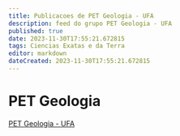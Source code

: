 ```yaml
---
title: Publicacoes de PET Geologia - UFA
description: feed do grupo PET Geologia - UFA
published: true
date: 2023-11-30T17:55:21.672815
tags: Ciencias Exatas e da Terra
editor: markdown
dateCreated: 2023-11-30T17:55:21.672815
---
```


# PET Geologia
[PET Geologia - UFA](/grupo/226PETGeologiaUFA.md)
